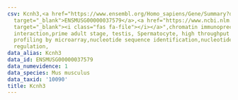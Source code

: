 ```yaml
---
csv: Kcnh3,<a href="https://www.ensembl.org/Homo_sapiens/Gene/Summary?db=core;g=ENSMUSG00000037579"
  target="_blank">ENSMUSG00000037579</a>,<a href="https://www.ncbi.nlm.nih.gov/pubmed/23834426"
  target="_blank"><i class="fas fa-file"></i></a>",chromatin immunoprecipitation assay,direct
  interaction,prime adult stage, testis, Spermatocyte, high throughput transcription
  profiling by microarray,nucleotide sequence identification,nucleotide sequence identification,transcriptional
  regulation,
data_alias: Kcnh3
data_id: ENSMUSG00000037579
data_numevidence: 1
data_species: Mus musculus
data_taxid: '10090'
title: Kcnh3
---
```

